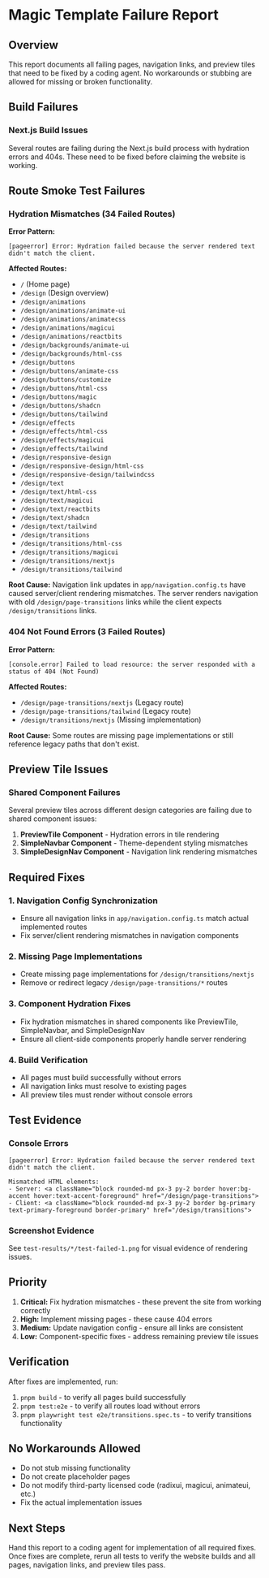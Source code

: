 # Magic Template Failure Report

## Overview
This report documents all failing pages, navigation links, and preview tiles that need to be fixed by a coding agent. No workarounds or stubbing are allowed for missing or broken functionality.

## Build Failures

### Next.js Build Issues
Several routes are failing during the Next.js build process with hydration errors and 404s. These need to be fixed before claiming the website is working.

## Route Smoke Test Failures

### Hydration Mismatches (34 Failed Routes)
**Error Pattern:**
```
[pageerror] Error: Hydration failed because the server rendered text didn't match the client.
```

**Affected Routes:**
- `/` (Home page)
- `/design` (Design overview)
- `/design/animations`
- `/design/animations/animate-ui`
- `/design/animations/animatecss`
- `/design/animations/magicui`
- `/design/animations/reactbits`
- `/design/backgrounds/animate-ui`
- `/design/backgrounds/html-css`
- `/design/buttons`
- `/design/buttons/animate-css`
- `/design/buttons/customize`
- `/design/buttons/html-css`
- `/design/buttons/magic`
- `/design/buttons/shadcn`
- `/design/buttons/tailwind`
- `/design/effects`
- `/design/effects/html-css`
- `/design/effects/magicui`
- `/design/effects/tailwind`
- `/design/responsive-design`
- `/design/responsive-design/html-css`
- `/design/responsive-design/tailwindcss`
- `/design/text`
- `/design/text/html-css`
- `/design/text/magicui`
- `/design/text/reactbits`
- `/design/text/shadcn`
- `/design/text/tailwind`
- `/design/transitions`
- `/design/transitions/html-css`
- `/design/transitions/magicui`
- `/design/transitions/nextjs`
- `/design/transitions/tailwind`

**Root Cause:**
Navigation link updates in `app/navigation.config.ts` have caused server/client rendering mismatches. The server renders navigation with old `/design/page-transitions` links while the client expects `/design/transitions` links.

### 404 Not Found Errors (3 Failed Routes)
**Error Pattern:**
```
[console.error] Failed to load resource: the server responded with a status of 404 (Not Found)
```

**Affected Routes:**
- `/design/page-transitions/nextjs` (Legacy route)
- `/design/page-transitions/tailwind` (Legacy route)
- `/design/transitions/nextjs` (Missing implementation)

**Root Cause:**
Some routes are missing page implementations or still reference legacy paths that don't exist.

## Preview Tile Issues

### Shared Component Failures
Several preview tiles across different design categories are failing due to shared component issues:

1. **PreviewTile Component** - Hydration errors in tile rendering
2. **SimpleNavbar Component** - Theme-dependent styling mismatches
3. **SimpleDesignNav Component** - Navigation link rendering mismatches

## Required Fixes

### 1. Navigation Config Synchronization
- Ensure all navigation links in `app/navigation.config.ts` match actual implemented routes
- Fix server/client rendering mismatches in navigation components

### 2. Missing Page Implementations
- Create missing page implementations for `/design/transitions/nextjs`
- Remove or redirect legacy `/design/page-transitions/*` routes

### 3. Component Hydration Fixes
- Fix hydration mismatches in shared components like PreviewTile, SimpleNavbar, and SimpleDesignNav
- Ensure all client-side components properly handle server rendering

### 4. Build Verification
- All pages must build successfully without errors
- All navigation links must resolve to existing pages
- All preview tiles must render without console errors

## Test Evidence

### Console Errors
```
[pageerror] Error: Hydration failed because the server rendered text didn't match the client.

Mismatched HTML elements:
- Server: <a className="block rounded-md px-3 py-2 border hover:bg-accent hover:text-accent-foreground" href="/design/page-transitions">
- Client: <a className="block rounded-md px-3 py-2 border bg-primary text-primary-foreground border-primary" href="/design/transitions">
```

### Screenshot Evidence
See `test-results/*/test-failed-1.png` for visual evidence of rendering issues.

## Priority
1. **Critical:** Fix hydration mismatches - these prevent the site from working correctly
2. **High:** Implement missing pages - these cause 404 errors
3. **Medium:** Update navigation config - ensure all links are consistent
4. **Low:** Component-specific fixes - address remaining preview tile issues

## Verification
After fixes are implemented, run:
1. `pnpm build` - to verify all pages build successfully
2. `pnpm test:e2e` - to verify all routes load without errors
3. `pnpm playwright test e2e/transitions.spec.ts` - to verify transitions functionality

## No Workarounds Allowed
- Do not stub missing functionality
- Do not create placeholder pages
- Do not modify third-party licensed code (radixui, magicui, animateui, etc.)
- Fix the actual implementation issues

## Next Steps
Hand this report to a coding agent for implementation of all required fixes. Once fixes are complete, rerun all tests to verify the website builds and all pages, navigation links, and preview tiles pass.
